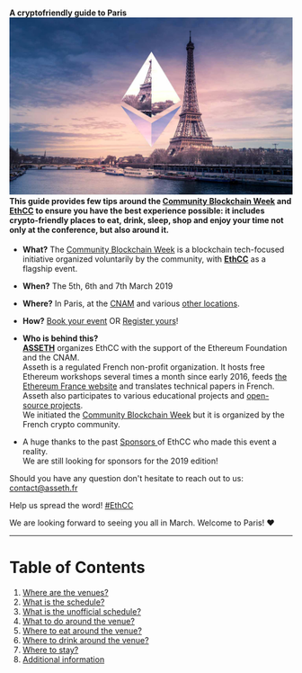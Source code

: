 #### A cryptofriendly guide to Paris![](/assets/banner.jpg)This guide provides few tips around the [Community Blockchain Week](https://blockchainweek.fr/) and [EthCC](https://ethcc.io/) to ensure you have the best experience possible: it includes crypto-friendly places to eat, drink, sleep, shop and enjoy your time not only at the conference, but also around it.

* **What?** The [Community Blockchain Week](https://blockchainweek.fr/) is a blockchain tech-focused initiative organized voluntarily by the community, with [**EthCC**](http://ethcc.io/) as a flagship event.

* **When?** The 5th, 6th and 7th March 2019

* **Where?** In Paris,  at the [CNAM](https://www.google.com/maps/place/Conservatoire+national+des+arts+et+métiers/@48.866746,2.3466766,15z/data=!4m8!1m2!2m1!1scnam!3m4!1s0x47e66e0556a60823:0x46dad820509383bc!8m2!3d48.866746!4d2.3554313) and various [other locations](https://blockchainweek.fr/).

* **How?** [Book your event](https://blockchainweek.fr/events/) OR [Register yours](https://nathansexer.typeform.com/to/j5Ila2)!

* **Who is behind this?**  
  [**ASSETH**](https://www.asseth.fr/en/home/) organizes EthCC with the support of the Ethereum Foundation and the CNAM.  
  Asseth is a regulated French non-profit organization. It hosts free Ethereum workshops several times a month since early 2016, feeds [the Ethereum France website](https://www.ethereum-france.com/) and translates technical papers in French. Asseth also participates to various educational projects and [open-source projects](https://github.com/asset/).  
  We initiated the [Community Blockchain Week](https://blockchainweek.fr/) but it is organized by the French crypto community.

* A huge thanks to the past [Sponsors ](/sponsors.md)of EthCC who made this event a reality.  
  We are still looking for sponsors for the 2019 edition!

Should you have any question don't hesitate to reach out to us: [contact@asseth.fr](https://www.gitbook.com/book/nsexer/ethcc-guide/edit#)

Help us spread the word! [\#EthCC](https://twitter.com/search?q=%23Ethcc&src=typd)

We are looking forward to seeing you all in March. Welcome to Paris! ♥

---

# Table of Contents

1. [Where are the venues?](/where-is-the-venue.md)
2. [What is the schedule?](/what-is-the-schedule.md)
3. [What is the unofficial schedule?](/what-is-the-unofficial-schedule.md) 
4. [What to do around the venue?](/first-question.md)
5. [Where to eat around the venue?](/second-question.md)
6. [Where to drink around the venue?](/where-to-drink.md)
7. [Where to stay?](/where-to-stay.md)
8. [Additional information](/additional-information.md)




